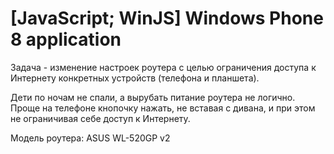 # [JavaScript; WinJS] Windows Phone 8 application


Задача - изменение настроек роутера с целью ограничения доступа к Интернету конкретных устройств (телефона и планшета).

Дети по ночам не спали, а вырубать питание роутера не логично. Проще на телефоне кнопочку нажать, не вставая с дивана, и при этом не ограничивая себе доступ к Интернету.


Модель роутера: ASUS WL-520GP v2
